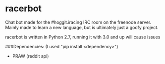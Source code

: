 # racerbot

Chat bot made for the #hoggit.iracing IRC room on the freenode server.  
  Mainly made to learn a new language, but is ultimately just a goofy project.

racerbot is written in Python 2.7, running it with 3.0 and up will cause issues  

###Dependencies: (I used "pip install \<dependency\>")
  - PRAW (reddit api)